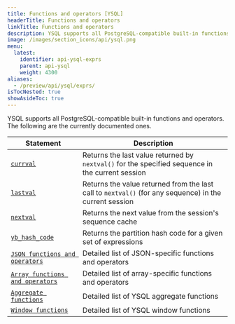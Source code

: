 ```yaml
---
title: Functions and operators [YSQL]
headerTitle: Functions and operators
linkTitle: Functions and operators
description: YSQL supports all PostgreSQL-compatible built-in functions and operators.
image: /images/section_icons/api/ysql.png
menu:
  latest:
    identifier: api-ysql-exprs
    parent: api-ysql
    weight: 4300
aliases:
  - /preview/api/ysql/exprs/
isTocNested: true
showAsideToc: true
---
```


YSQL supports all PostgreSQL-compatible built-in functions and operators. The following are the currently documented ones.

| Statement | Description |
|-----------|-------------|
| [`currval`](func_currval) | Returns the last value returned by `nextval()` for the specified sequence in the current session |
| [`lastval`](func_lastval) | Returns the value returned from the last call to `nextval()` (for any sequence) in the current session|
| [`nextval`](func_nextval) | Returns the next value from the session's sequence cache |
| [`yb_hash_code`](func_yb_hash_code) | Returns the partition hash code for a given set of expressions |
| [`JSON functions and operators`](../datatypes/type_json/functions-operators/) | Detailed list of JSON-specific functions and operators |
| [`Array functions and operators`](../datatypes/type_array/functions-operators/) | Detailed list of array-specific functions and operators |
| [`Aggregate functions`](./aggregate_functions/) | Detailed list of YSQL aggregate functions |
| [`Window functions`](./window_functions/) | Detailed list of YSQL window functions |